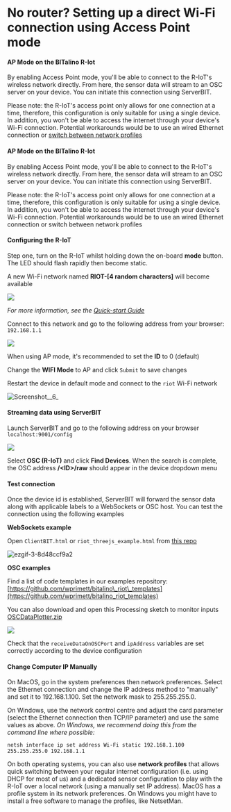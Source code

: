 # No router? Setting up a direct Wi-Fi connection using Access Point mode

#### AP Mode on the BITalino R-Iot

By enabling Access Point mode, you'll be able to connect to the R-IoT's wireless network directly. From here, the sensor data will stream to an OSC server on your device. You can initiate this connection using ServerBIT.

Please note: the R-IoT's access point only allows for one connection at a time, therefore, this configuration is only suitable for using a single device. In addition, you won't be able to access the internet through your device's Wi-Fi connection. Potential workarounds would be to use an wired Ethernet connection or [switch between network profiles](https://gitlab.com/weselle/riot-serverbit/issues/3#Change%20Computer%20IP%20manually)

#### AP Mode on the BITalino R-Iot

By enabling Access Point mode, you'll be able to connect to the R-IoT's wireless network directly. From here, the sensor data will stream to an OSC server on your device. You can initiate this connection using ServerBIT.

Please note: the R-IoT's access point only allows for one connection at a time, therefore, this configuration is only suitable for using a single device. In addition, you won't be able to access the internet through your device's Wi-Fi connection. Potential workarounds would be to use an wired Ethernet connection or switch between network profiles

#### Configuring the R-IoT

Step one, turn on the R-IoT whilst holding down the on-board **mode** button. The LED should flash rapidly then become static.

A new Wi-Fi network named **RIOT-\[4 random characters\]** will become available

![](../.gitbook/assets/screen_shot_2018-11-05_at_11.15.37_am.png)

_For more information, see the_ [_Quick-start Guide_](https://bitalino.com/downloads/quickstart-guide-riot-1.0.0.12-print.pdf)

Connect to this network and go to the following address from your browser: `192.168.1.1`

![](../.gitbook/assets/screen_shot_2018-10-24_at_3.13.57_pm.png)

When using AP mode, it's recommended to set the **ID** to 0 \(default\)

Change the **WIFI Mode** to AP and click `Submit` to save changes

Restart the device in default mode and connect to the `riot` Wi-Fi network

![Screenshot\_\_6\_](https://gitlab.com/weselle/riot-serverbit/uploads/54ee41c423e08e42fa197e6f74df426b/Screenshot__6_.png)

#### Streaming data using ServerBIT

Launch ServerBIT and go to the following address on your browser `localhost:9001/config`

![](../.gitbook/assets/screen_shot_2018-11-06_at_10.25.38_am.png)

Select **OSC \(R-IoT\)** and click **Find Devices**. When the search is complete, the OSC address **/&lt;ID&gt;/raw** should appear in the device dropdown menu

#### Test connection

Once the device id is established, ServerBIT will forward the sensor data along with applicable labels to a WebSockets or OSC host. You can test the connection using the following examples

**WebSockets example**

Open `ClientBIT.html` or `riot_threejs_example.html` from [this repo](https://github.com/BITalinoWorld/riot-python-serverbit)

![ezgif-3-8d48ccf9a2](https://gitlab.com/weselle/riot-serverbit/uploads/95340dac2a712c2efe8adb890e131560/ezgif-3-8d48ccf9a2.gif)

**OSC examples**

Find a list of code templates in our examples repository: [https://github.com/wprimett/bitalino\_riot\_templates](https://github.com/wprimett/bitalino_riot_templates)

You can also download and open this Processing sketch to monitor inputs [OSCDataPlotter.zip](/uploads/1a2d9ec4d86e649aac9a0268e8c3ce8d/OSCDataPlotter.zip)

![](../.gitbook/assets/osc_ex.png)

Check that the `receiveDataOnOSCPort` and `ipAddress` variables are set correctly according to the device configuration

#### Change Computer IP Manually

On MacOS, go in the system preferences then network preferences. Select the Ethernet connection and change the IP address method to "manually" and set it to 192.168.1.100. Set the network mask to 255.255.255.0.

On Windows, use the network control centre and adjust the card parameter \(select the Ethernet connection then TCP/IP parameter\) and use the same values as above. _On Windows, we recommend doing this from the command line where possible:_

```text
netsh interface ip set address Wi-Fi static 192.168.1.100 255.255.255.0 192.168.1.1
```

On both operating systems, you can also use **network profiles** that allows quick switching between your regular internet configuration \(i.e. using DHCP for most of us\) and a dedicated sensor configuration to play with the R-IoT over a local network \(using a manually set IP address\). MacOS has a profile system in its network preferences. On Windows you might have to install a free software to manage the profiles, like NetsetMan.

#### 



